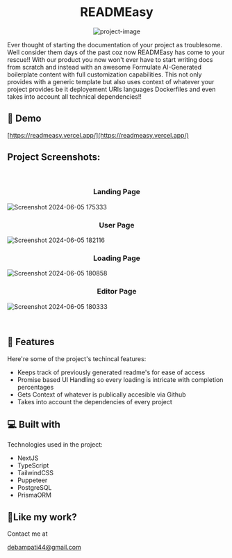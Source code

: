 <h1 align="center" id="title">READMEasy</h1>

<p align="center"><img src="https://socialify.git.ci/Dee-Codez/READMEasy/image?font=Source%20Code%20Pro&amp;language=1&amp;name=1&amp;owner=1&amp;pattern=Charlie%20Brown&amp;theme=Dark" alt="project-image"></p>

<p id="description">Ever thought of starting the documentation of your project as troublesome. Well consider them days of the past coz now READMEasy has come to your rescue!! With our product you now won't ever have to start writing docs from scratch and instead with an awesome Formulate AI-Generated boilerplate content with full customization capabilities. This not only provides with a generic template but also uses context of whatever your project provides be it deployement URIs languages Dockerfiles and even takes into account all technical dependencies!!</p>

<h2>🚀 Demo</h2>

[https://readmeasy.vercel.app/](https://readmeasy.vercel.app/)

<h2>Project Screenshots:</h2>
</br>

<h3 align="center">Landing Page</h3>

![Screenshot 2024-06-05 175333](https://github.com/Dee-Codez/READMEasy/assets/114132607/47586e34-1bcf-4b63-b40d-69eb48fd3600)

<h3 align="center">User Page</h3>

![Screenshot 2024-06-05 182116](https://github.com/Dee-Codez/READMEasy/assets/114132607/6a99b887-0ebc-4535-8ccb-d9d49f868f4a)


<h3 align="center">Loading Page</h3>

![Screenshot 2024-06-05 180858](https://github.com/Dee-Codez/READMEasy/assets/114132607/20cf375b-5e64-4e50-8b23-5d8a8fdf7b7d)


<h3 align="center">Editor Page</h3>

![Screenshot 2024-06-05 180333](https://github.com/Dee-Codez/READMEasy/assets/114132607/94880227-4409-4005-b217-483118535356)

</br>
  
<h2>🧐 Features</h2>

Here're some of the project's techincal features:

*   Keeps track of previously generated readme's for ease of access
*   Promise based UI Handling so every loading is intricate with completion percentages
*   Gets Context of whatever is publically accesible via Github
*   Takes into account the dependencies of every project

  
  
<h2>💻 Built with</h2>

Technologies used in the project:

*   NextJS
*   TypeScript
*   TailwindCSS
*   Puppeteer
*   PostgreSQL
*   PrismaORM


<h2>💖Like my work?</h2>

Contact me at<p>debampati44@gmail.com</p>
